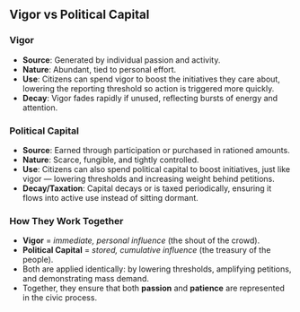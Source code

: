 ## Vigor vs Political Capital

### Vigor
- **Source**: Generated by individual passion and activity.
- **Nature**: Abundant, tied to personal effort.
- **Use**: Citizens can spend vigor to boost the initiatives they care about, lowering the reporting threshold so action is triggered more quickly.
- **Decay**: Vigor fades rapidly if unused, reflecting bursts of energy and attention.

### Political Capital
- **Source**: Earned through participation or purchased in rationed amounts.
- **Nature**: Scarce, fungible, and tightly controlled.
- **Use**: Citizens can also spend political capital to boost initiatives, just like vigor — lowering thresholds and increasing weight behind petitions.
- **Decay/Taxation**: Capital decays or is taxed periodically, ensuring it flows into active use instead of sitting dormant.

### How They Work Together
- **Vigor** = *immediate, personal influence* (the shout of the crowd).  
- **Political Capital** = *stored, cumulative influence* (the treasury of the people).  
- Both are applied identically: by lowering thresholds, amplifying petitions, and demonstrating mass demand.  
- Together, they ensure that both **passion** and **patience** are represented in the civic process.

